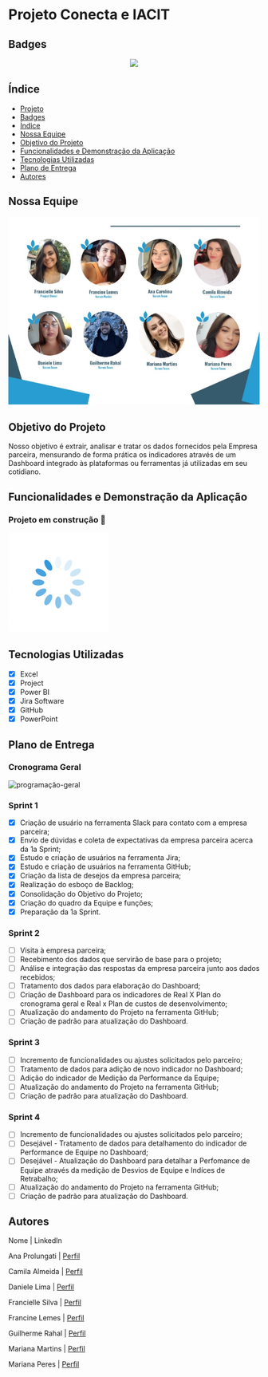 # Projeto Conecta e IACIT


## Badges
<p align="center">
<img src="http://img.shields.io/static/v1?label=STATUS&message=EM%20DESENVOLVIMENTO&color=GREEN&style=for-the-badge"/>
</p>


## Índice 

* [Projeto](#projeto-conecta-e-iacit)
* [Badges](#badges)
* [Índice](#índice)
* [Nossa Equipe](#nossa-equipe)
* [Objetivo do Projeto](#objetivo-do-projeto)
* [Funcionalidades e Demonstração da Aplicação](#funcionalidades-e-demonstração-da-aplicação)
* [Tecnologias Utilizadas](#tecnologias-utilizadas)
* [Plano de Entrega](#plano-de-entrega)
* [Autores](#autores)

## Nossa Equipe

![Nossa Equipe](https://github.com/francinelemes1504/API-6-Semestre-2023/blob/main/Imagens/Nossa%20Equipe.JPG?raw=true)

## Objetivo do Projeto
  Nosso objetivo é extrair, analisar e tratar os dados fornecidos pela Empresa parceira, mensurando de forma prática os indicadores através de um Dashboard integrado às plataformas ou ferramentas já utilizadas em seu cotidiano.

## Funcionalidades e Demonstração da Aplicação

### Projeto em construção :construction:

![gif-carregando](https://github.com/francinelemes1504/API-6-Semestre-2023/blob/main/Imagens/spinner-transparente.gif?raw=true)

## Tecnologias Utilizadas

   *  [x] Excel
   *  [x] Project
   *  [x] Power BI
   *  [x] Jira Software
   *  [x] GitHub
   *  [x] PowerPoint

## Plano de Entrega
### Cronograma Geral

![programação-geral](https://github.com/francinelemes1504/API-6-Semestre-2023/blob/main/Imagens/Programa%C3%A7%C3%A3o.gif?raw=true)

### Sprint 1
   *  [x] Criação de usuário na ferramenta Slack para contato com a empresa parceira;
   *  [x] Envio de dúvidas e coleta de expectativas da empresa parceira acerca da 1a Sprint;
   *  [x] Estudo e criação de usuários na ferramenta Jira;
   *  [x] Estudo e criação de usuários na ferramenta GitHub;
   *  [x] Criação da lista de desejos da empresa parceira;
   *  [x] Realização do esboço de Backlog;
   *  [x] Consolidação do Objetivo do Projeto;
   *  [x] Criação do quadro da Equipe e funções;
   *  [x] Preparação da 1a Sprint.
   
### Sprint 2
   *  [ ] Visita à empresa parceira;
   *  [ ] Recebimento dos dados que servirão de base para o projeto;
   *  [ ] Análise e integração das respostas da empresa parceira junto aos dados recebidos;
   *  [ ] Tratamento dos dados para elaboração do Dashboard;
   *  [ ] Criação de Dashboard para os indicadores de Real X Plan do cronograma geral e Real x Plan de custos de desenvolvimento;
   *  [ ] Atualização do andamento do Projeto na ferramenta GitHub;
   *  [ ] Criação de padrão para atualização do Dashboard.
   
### Sprint 3
   *  [ ] Incremento de funcionalidades ou ajustes solicitados pelo parceiro;
   *  [ ] Tratamento de dados para adição de novo indicador no Dashboard;
   *  [ ] Adição do indicador de Medição da Performance da Equipe;
   *  [ ] Atualização do andamento do Projeto na ferramenta GitHub;
   *  [ ] Criação de padrão para atualização do Dashboard.
   
### Sprint 4
   *  [ ] Incremento de funcionalidades ou ajustes solicitados pelo parceiro;
   *  [ ] Desejável - Tratamento de dados para detalhamento do indicador de Performance de Equipe no Dashboard;
   *  [ ] Desejável - Atualização do Dashboard para detalhar a Perfomance de Equipe através da medição de Desvios de Equipe e Indíces de Retrabalho;
   *  [ ] Atualização do andamento do Projeto na ferramenta GitHub;
   *  [ ] Criação de padrão para atualização do Dashboard.

## Autores

Nome 			       | LinkedIn 

Ana Prolungati 	 | [Perfil](https://www.linkedin.com/in/ana-carolina-prolungati-greg%C3%B3rio-7566a7153/)
  
Camila Almeida	 | [Perfil](https://www.linkedin.com/in/camila-monteiro-17800a118)
  
Daniele Lima   	 | [Perfil](www.linkedin.com/in/daniele-lima-39a92834)
  
Francielle Silva | [Perfil](https://www.linkedin.com/in/sffran/)
  
Francine Lemes	 | [Perfil](https://www.linkedin.com/in/francinelemes)
  
Guilherme Rahal  | [Perfil](https://www.linkedin.com/in/guilherme-rahal-32996a236)
  
Mariana Martins	 | [Perfil](https://www.linkedin.com/mwlite/profile/in/mariana-martins-417782178)
  
Mariana Peres 	 | [Perfil](https://www.linkedin.com/in/marianaperescosta)
